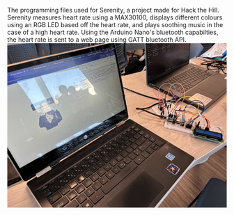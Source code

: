 The programming files used for Serenity, a project made for Hack the Hill.
Serenity measures heart rate using a MAX30100, displays different colours using an RGB LED based off the heart rate, and plays soothing music in the case of a high heart rate.
Using the Arduino Nano's bluetooth capabilties, the heart rate is sent to a web page using GATT bluetooth API.
<img src="./images/serenity.jpg"/>